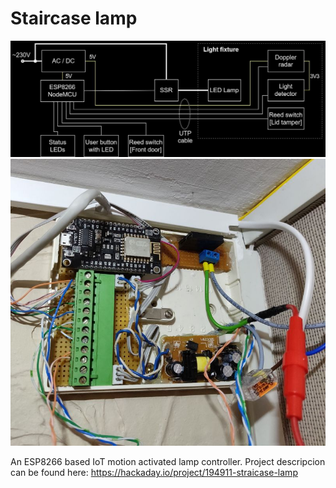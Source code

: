 # Staircase lamp
 
<img src="img/staircase_lamp_blockdiagram.jpg" width="800">
<img src="img/controller_mount.jpg" width="600">

An ESP8266 based IoT motion activated lamp controller. 
Project descripcion can be found here: https://hackaday.io/project/194911-straicase-lamp
